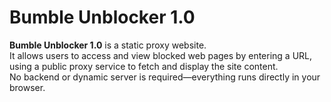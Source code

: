 # Bumble Unblocker 1.0

**Bumble Unblocker 1.0** is a static proxy website.  
It allows users to access and view blocked web pages by entering a URL, using a public proxy service to fetch and display the site content.  
No backend or dynamic server is required—everything runs directly in your browser.

